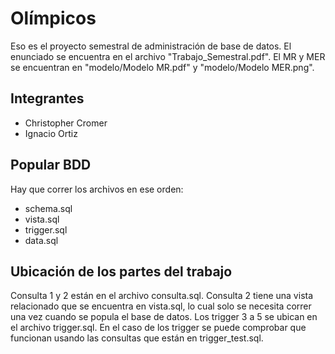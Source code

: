 # Olímpicos

Eso es el proyecto semestral de administración de base de datos. El enunciado se encuentra en el archivo "Trabajo_Semestral.pdf". El MR y MER se encuentran en "modelo/Modelo MR.pdf" y "modelo/Modelo MER.png".

## Integrantes

 - Christopher Cromer
 - Ignacio Ortiz

## Popular BDD

Hay que correr los archivos en ese orden:

 - schema.sql
 - vista.sql
 - trigger.sql
 - data.sql

## Ubicación de los partes del trabajo

Consulta 1 y 2 están en el archivo consulta.sql. Consulta 2 tiene una vista relacionado que se encuentra en vista.sql, lo cual solo se necesita correr una vez cuando se popula el base de datos. Los trigger 3 a 5 se ubican en el archivo trigger.sql. En el caso de los trigger se puede comprobar que funcionan usando las consultas que están en trigger_test.sql.
